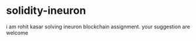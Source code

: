 # solidity-ineuron
i am rohit kasar solving ineuron blockchain assignment. your suggestion are welcome
